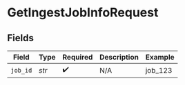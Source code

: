 # GetIngestJobInfoRequest


## Fields

| Field              | Type               | Required           | Description        | Example            |
| ------------------ | ------------------ | ------------------ | ------------------ | ------------------ |
| `job_id`           | *str*              | :heavy_check_mark: | N/A                | job_123            |